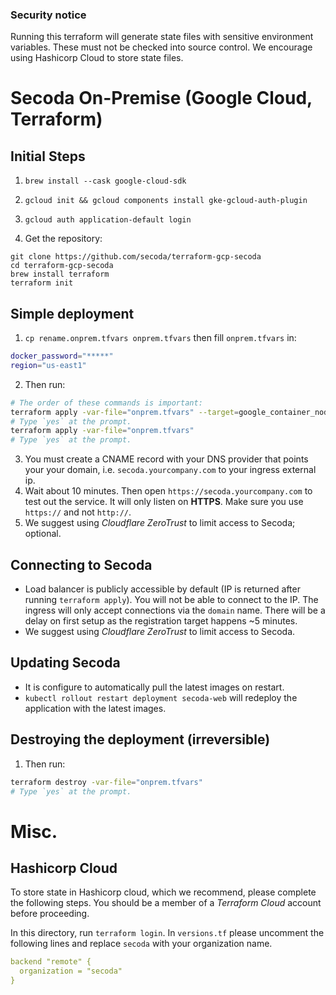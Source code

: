 ### Security notice

Running this terraform will generate state files with sensitive environment variables. These must not be checked into source control. We encourage using Hashicorp Cloud to store state files.

# Secoda On-Premise (Google Cloud, Terraform)

## Initial Steps

1. `brew install --cask google-cloud-sdk`

2. `gcloud init && gcloud components install gke-gcloud-auth-plugin`

3. `gcloud auth application-default login`

4. Get the repository:

```
git clone https://github.com/secoda/terraform-gcp-secoda
cd terraform-gcp-secoda
brew install terraform
terraform init
```

## Simple deployment

1. `cp rename.onprem.tfvars onprem.tfvars` then fill `onprem.tfvars` in:

```bash
docker_password="*****"
region="us-east1"
```

2. Then run:
```bash
# The order of these commands is important:
terraform apply -var-file="onprem.tfvars" --target=google_container_node_pool.nodes
# Type `yes` at the prompt.
terraform apply -var-file="onprem.tfvars"
# Type `yes` at the prompt.
```

3. You must create a CNAME record with your DNS provider that points your your domain, i.e. `secoda.yourcompany.com` to your ingress external ip.
4. Wait about 10 minutes. Then open `https://secoda.yourcompany.com` to test out the service. It will only listen on **HTTPS**. Make sure you use `https://` and not `http://`.
5. We suggest using _Cloudflare ZeroTrust_ to limit access to Secoda; optional.

## Connecting to Secoda

- Load balancer is publicly accessible by default (IP is returned after running `terraform apply`). You will not be able to connect to the IP. The ingress will only accept connections via the `domain` name. There will be a delay on first setup as the registration target happens ~5 minutes.
- We suggest using _Cloudflare ZeroTrust_ to limit access to Secoda.

## Updating Secoda

- It is configure to automatically pull the latest images on restart.
- `kubectl rollout restart deployment secoda-web` will redeploy the application with the latest images.

## Destroying the deployment (irreversible)

1. Then run:
```bash
terraform destroy -var-file="onprem.tfvars"
# Type `yes` at the prompt.
```

# Misc.

## Hashicorp Cloud

To store state in Hashicorp cloud, which we recommend, please complete the following steps. You should be a member of a _Terraform Cloud_ account before proceeding.

In this directory, run `terraform login`. In `versions.tf` please uncomment the following lines and replace `secoda` with your organization name.

```yaml
backend "remote" {
  organization = "secoda"
}
```

